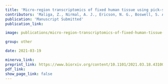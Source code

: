 ```yaml
---
title: 'Micro-region transcriptomics of fixed human tissue using pick-seq.'
contributors: 'Maliga, Z., Nirmal, A. J., Ericson, N. G., Boswell, S. A., U’Ren, L., Podyminogin, R., Chow, J., Chen, Y.-A., … Sorger, P. K. (2021).'
publication: 'Manuscript Submitted'
publication_link:

image: publications/micro-region-transcriptomics-of-fixed-human-tissue-using-pick-seq.PNG

group: other

date: 2021-03-19

minerva_link:
preprint_link: https://www.biorxiv.org/content/10.1101/2021.03.18.431004v1
pdf_link:
show_page_link: false
---
```

